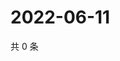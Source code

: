 # 2022-06-11

共 0 条

<!-- BEGIN WEIBO -->
<!-- 最后更新时间 Sat Jun 11 2022 14:18:33 GMT+0800 (China Standard Time) -->

<!-- END WEIBO -->
